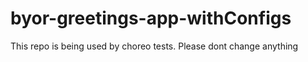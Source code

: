 # byor-greetings-app-withConfigs
This repo is being used by choreo tests. Please dont change anything
